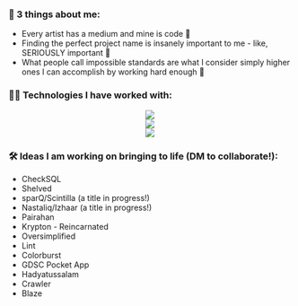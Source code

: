 ### 👋 3 things about me:
- Every artist has a medium and mine is code 🎨
- Finding the perfect project name is insanely important to me - like, SERIOUSLY important 🙊
- What people call impossible standards are what I consider simply higher ones I can accomplish by working hard enough 💪

### 👩‍💻 Technologies I have worked with:
<p align="center">
  <img src="https://skillicons.dev/icons?i=azure,aws,prometheus,grafana,cloudflare,gcp,docker,kubernetes,jenkins,terraform,linux&theme=light" />
  <br>
  <img src="https://skillicons.dev/icons?i=java,go,cs,dotnet,rust,py,flutter,html,css,js,nodejs,react,php,latex&theme=light" />
  <br>
  <img src="https://skillicons.dev/icons?i=firebase,mongodb,mysql,postgres&theme=light" />
</p>

### 🛠️ Ideas I am working on bringing to life (DM to collaborate!):
- CheckSQL
- Shelved
- sparQ/Scintilla (a title in progress!)
- Nastaliq/Izhaar (a title in progress!)
- Pairahan
- Krypton - Reincarnated
- Oversimplified
- Lint
- Colorburst
- GDSC Pocket App
- Hadyatussalam
- Crawler
- Blaze
